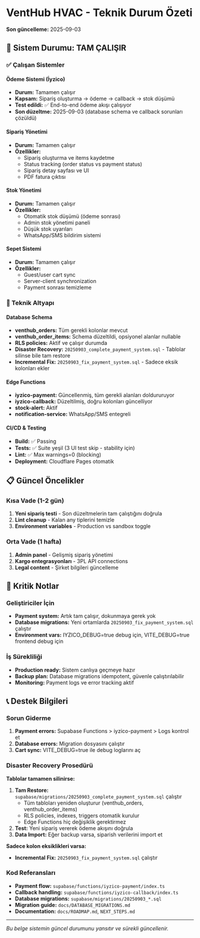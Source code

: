 # VentHub HVAC - Teknik Durum Özeti

**Son güncelleme:** 2025-09-03

## 🚀 Sistem Durumu: TAM ÇALIŞIR

### ✅ Çalışan Sistemler

#### Ödeme Sistemi (İyzico)
- **Durum:** Tamamen çalışır
- **Kapsam:** Sipariş oluşturma → ödeme → callback → stok düşümü
- **Test edildi:** ✅ End-to-end ödeme akışı çalışıyor
- **Son düzeltme:** 2025-09-03 (database schema ve callback sorunları çözüldü)

#### Sipariş Yönetimi
- **Durum:** Tamamen çalışır  
- **Özellikler:**
  - Sipariş oluşturma ve items kaydetme
  - Status tracking (order status vs payment status)
  - Sipariş detay sayfası ve UI
  - PDF fatura çıktısı

#### Stok Yönetimi
- **Durum:** Tamamen çalışır
- **Özellikler:**
  - Otomatik stok düşümü (ödeme sonrası)
  - Admin stok yönetimi paneli
  - Düşük stok uyarıları
  - WhatsApp/SMS bildirim sistemi

#### Sepet Sistemi
- **Durum:** Tamamen çalışır
- **Özellikler:**
  - Guest/user cart sync
  - Server-client synchronization
  - Payment sonrası temizleme

### 🔧 Teknik Altyapı

#### Database Schema
- **venthub_orders:** Tüm gerekli kolonlar mevcut
- **venthub_order_items:** Schema düzeltildi, opsiyonel alanlar nullable
- **RLS policies:** Aktif ve çalışır durumda
- **Disaster Recovery:** `20250903_complete_payment_system.sql` - Tablolar silinse bile tam restore
- **Incremental Fix:** `20250903_fix_payment_system.sql` - Sadece eksik kolonları ekler

#### Edge Functions
- **iyzico-payment:** Güncellenmiş, tüm gerekli alanları doldururuyor  
- **iyzico-callback:** Düzeltilmiş, doğru kolonları güncelliyor
- **stock-alert:** Aktif
- **notification-service:** WhatsApp/SMS entegreli

#### CI/CD & Testing
- **Build:** ✅ Passing
- **Tests:** ✅ Suite yeşil (3 UI test skip - stability için)
- **Lint:** ✅ Max warnings=0 (blocking)
- **Deployment:** Cloudflare Pages otomatik

## 📋 Güncel Öncelikler

### Kısa Vade (1-2 gün)
1. **Yeni sipariş testi** - Son düzeltmelerin tam çalıştığını doğrula
2. **Lint cleanup** - Kalan any tiplerini temizle
3. **Environment variables** - Production vs sandbox toggle

### Orta Vade (1 hafta)
1. **Admin panel** - Gelişmiş sipariş yönetimi
2. **Kargo entegrasyonları** - 3PL API connections
3. **Legal content** - Şirket bilgileri güncelleme

## 🚨 Kritik Notlar

### Geliştiriciler İçin
- **Payment system:** Artık tam çalışır, dokunmaya gerek yok
- **Database migrations:** Yeni ortamlarda `20250903_fix_payment_system.sql` çalıştır
- **Environment vars:** IYZICO_DEBUG=true debug için, VITE_DEBUG=true frontend debug için

### İş Sürekliliği
- **Production ready:** Sistem canlıya geçmeye hazır
- **Backup plan:** Database migrations idempotent, güvenle çalıştırılabilir
- **Monitoring:** Payment logs ve error tracking aktif

## 📞 Destek Bilgileri

### Sorun Giderme
1. **Payment errors:** Supabase Functions > iyzico-payment > Logs kontrol et
2. **Database errors:** Migration dosyasını çalıştır
3. **Cart sync:** VITE_DEBUG=true ile debug loglarını aç

### Disaster Recovery Prosedürü
**Tablolar tamamen silinirse:**
1. **Tam Restore:** `supabase/migrations/20250903_complete_payment_system.sql` çalıştır
   - Tüm tabloları yeniden oluşturur (venthub_orders, venthub_order_items)
   - RLS policies, indexes, triggers otomatik kurulur
   - Edge Functions hiç değişiklik gerektirmez
2. **Test:** Yeni sipariş vererek ödeme akışını doğrula
3. **Data Import:** Eğer backup varsa, siparish verilerini import et

**Sadece kolon eksiklikleri varsa:**
- **Incremental Fix:** `20250903_fix_payment_system.sql` çalıştır

### Kod Referansları
- **Payment flow:** `supabase/functions/iyzico-payment/index.ts`
- **Callback handling:** `supabase/functions/iyzico-callback/index.ts`
- **Database migrations:** `supabase/migrations/20250903_*.sql`
- **Migration guide:** `docs/DATABASE_MIGRATIONS.md`
- **Documentation:** `docs/ROADMAP.md`, `NEXT_STEPS.md`

---
*Bu belge sistemin güncel durumunu yansıtır ve sürekli güncellenir.*
